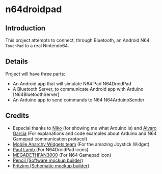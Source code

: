 # n64droidpad
## Introduction

This project attempts to connect, through Bluetooth, an Android N64 `TouchPad`
to a real Nintendo64.

## Details 

Project will have three parts:
  * An Android app that will simulate N64 Pad N64DroidPad
  * A Bluetooth Server, to communicate Android app with Arduino [N64BluetoothServer]
  * An Arduino app to send commands to N64 N64ArduinoSender

## Credits 
  * Especial thanks to <a href="http://www.linkedin.com/pub/nicol%C3%A1s-g%C3%A1mez-pallas/40/825/635">Niko </a> (for showing me what Arduino is) and <a href="https://plus.google.com/u/0/103977403080544158575/posts">Alvaro Garcia</a>  (For explanations and code examples about Arduino and N64 Gamepad communication protocol)
  * <a href="http://code.google.com/p/mobile-anarchy-widgets/">Mobile Anarchy Widgets team</a> (For the amazing Joystick Widget)
  * <a href="http://www.paulscode.com/">Paul Lamb </a> (For N64DroidPad icons)
  * <a href="http://www.rw-designer.com/icon-detail/981">MEGADETHFAN3000</a> (For N64 Gamepad icon)
  * <a href="http://pencil.evolus.vn/">Pencil (Software mockup builder)</a>
  * <a href="http://fritzing.org/">Fritzing (Schematic mockup builder) </a>
  
